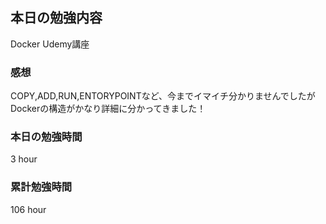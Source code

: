 ## 本日の勉強内容

Docker Udemy講座

### 感想

COPY,ADD,RUN,ENTORYPOINTなど、今までイマイチ分かりませんでしたが  
Dockerの構造がかなり詳細に分かってきました！

### 本日の勉強時間

3 hour

### 累計勉強時間

106 hour
